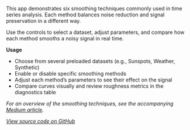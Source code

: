 This app demonstrates six smoothing techniques commonly used in time series analysis. Each method balances noise reduction and signal preservation in a different way.

Use the controls to select a dataset, adjust parameters, and compare how each method smooths a noisy signal in real time.

**Usage**
- Choose from several preloaded datasets (e.g., Sunspots, Weather, Synthetic)
- Enable or disable specific smoothing methods
- Adjust each method’s parameters to see their effect on the signal
- Compare curves visually and review roughness metrics in the diagnostics table

*For an overview of the smoothing techniques, see the accompanying [Medium article](https://medium.com/@dmitriy.bolotov/six-approaches-to-time-series-smoothing-cc3ea9d6b64f).*  

*[View source code on GitHub](https://github.com/dbolotov/ts_smoothing_visualizer)*

